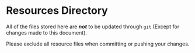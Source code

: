 # Resources Directory
All of the files stored here are ***not*** to be updated through `git` (Except for changes made to this document).

Please exclude all resource files when committing or pushing your changes.